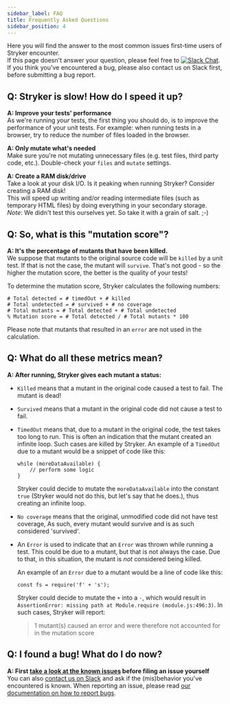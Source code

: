 ```yaml
---
sidebar_label: FAQ
title: Frequently Asked Questions
sidebar_position: 4
---
```


Here you will find the answer to the most common issues first-time users of Stryker encounter.  
If this page doesn't answer your question, please feel free to [![Slack Chat](https://img.shields.io/badge/slack-chat-brightgreen.svg?logo=slack)](https://join.slack.com/t/stryker-mutator/shared_invite/enQtOTUyMTYyNTg1NDQ0LTU4ODNmZDlmN2I3MmEyMTVhYjZlYmJkOThlNTY3NTM1M2QxYmM5YTM3ODQxYmJjY2YyYzllM2RkMmM1NjNjZjM).
If you think you've encountered a bug, please also contact us on Slack first, before submitting a bug report.

## Q: Stryker is slow! How do I speed it up?

**A: Improve your tests' performance**  
As we're running _your_ tests, the first thing you should do, is to improve the performance of your unit tests.
For example: when running tests in a browser, try to reduce the number of files loaded in the browser.

**A: Only mutate what's needed**  
Make sure you're not mutating unnecessary files (e.g. test files, third party code, etc.).
Double-check your `files` and `mutate` settings.

**A: Create a RAM disk/drive**  
Take a look at your disk I/O. Is it peaking when running Stryker? Consider creating a RAM disk!  
This will speed up writing and/or reading intermediate files (such as temporary HTML files) by doing everything in your secondary storage.  
_Note_: We didn't test this ourselves yet. So take it with a grain of salt. ;-)

## Q: So, what is this "mutation score"?

**A: It's the percentage of mutants that have been killed.**  
We suppose that mutants to the original source code will be `killed` by a unit test.
If that is not the case, the mutant will `survive`.
That's not good - so the higher the mutation score, the better is the quality of your tests!

To determine the mutation score, Stryker calculates the following numbers:

    # Total detected = # timedOut + # killed
    # Total undetected = # survived + # no coverage
    # Total mutants = # Total detected + # Total undetected
    % Mutation score = # Total detected / # Total mutants * 100

Please note that mutants that resulted in an `error` are not used in the calculation.

## Q: What do all these metrics mean?

**A: After running, Stryker gives each mutant a status:**

- `Killed` means that a mutant in the original code caused a test to fail. The mutant is dead!
- `Survived` means that a mutant in the original code did not cause a test to fail.
- `TimedOut` means that, due to a mutant in the original code, the test takes too long to run. This is often an indication that the mutant created an infinite loop. Such cases are killed by Stryker.
  An example of a `TimedOut` due to a mutant would be a snippet of code like this:

      while (moreDataAvailable) {
          // perform some logic
      }

  Stryker could decide to mutate the `moreDataAvailable` into the constant `true` (Stryker would not do this, but let's say that he does.), thus creating an infinite loop.

- `No coverage` means that the original, unmodified code did not have test coverage, As such, every mutant would survive and is as such considered 'survived'.
- An `Error` is used to indicate that an `Error` was thrown while running a test. This could be due to a mutant, but that is not always the case. Due to that, in this situation, the mutant is _not_ considered being killed.

  An example of an `Error` due to a mutant would be a line of code like this:

      const fs = require('f' + 's');

  Stryker could decide to mutate the `+` into a `-`, which would result in `AssertionError: missing path at Module.require (module.js:496:3)`. In such cases, Stryker will report:

  > 1 mutant(s) caused an error and were therefore not accounted for in the mutation score

## Q: I found a bug! What do I do now?

**A: First [take a look at the known issues](https://github.com/stryker-mutator/stryker-js/issues) before filing an issue yourself**  
You can also [contact us on Slack](https://join.slack.com/t/stryker-mutator/shared_invite/enQtOTUyMTYyNTg1NDQ0LTU4ODNmZDlmN2I3MmEyMTVhYjZlYmJkOThlNTY3NTM1M2QxYmM5YTM3ODQxYmJjY2YyYzllM2RkMmM1NjNjZjM) and ask if the (mis)behavior you've encountered is known.
When reporting an issue, please read [our documentation on how to report bugs](https://github.com/stryker-mutator/stryker-js/blob/master/CONTRIBUTING.md#bug-triage).
